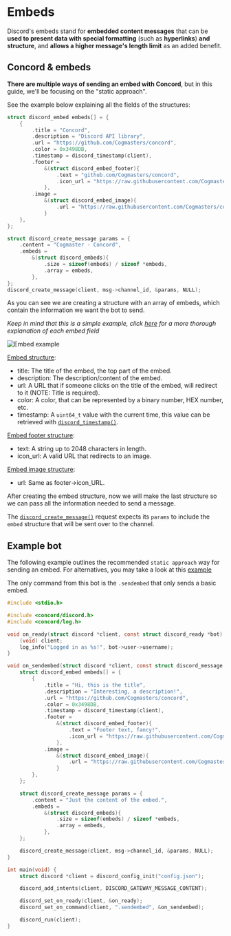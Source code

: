 # Embeds

Discord's embeds stand for **embedded content messages** that can be **used to present data with special formatting** (such as **hyperlinks**) **and structure**, and **allows a higher message's length limit** as an added benefit.

## Concord & embeds

**There are multiple ways of sending an embed with Concord**, but in this guide, we'll be focusing on the "static approach".

See the example below explaining all the fields of the structures:

```c
struct discord_embed embeds[] = {
    {
        .title = "Concord",
        .description = "Discord API library",
        .url = "https://github.com/Cogmasters/concord",
        .color = 0x3498DB,
        .timestamp = discord_timestamp(client),
        .footer =
            &(struct discord_embed_footer){
                .text = "github.com/Cogmasters/concord",
                .icon_url = "https://raw.githubusercontent.com/Cogmasters/concord/master/docs/static/concord-small.png",
            },
        .image =
            &(struct discord_embed_image){
                .url = "https://raw.githubusercontent.com/Cogmasters/concord/master/docs/static/social-preview.png",
            }
    },
};

struct discord_create_message params = {
    .content = "Cogmaster - Concord",
    .embeds =
        &(struct discord_embeds){
            .size = sizeof(embeds) / sizeof *embeds,
            .array = embeds,
        },
};
discord_create_message(client, msg->channel_id, &params, NULL);
```

As you can see we are creating a structure with an array of embeds, which contain the information we want the bot to send.

_Keep in mind that this is a simple example, click [here](https://discord.com/developers/docs/resources/channel#embed-object) for a more thorough explanation of each embed field_

![Embed example](screenshots/embeds/embeds_example.png "Embed example")

[Embed structure](https://discord.com/developers/docs/resources/channel#embed-object):

- title: The title of the embed, the top part of the embed.
- description: The description/content of the embed.
- url: A URL that if someone clicks on the title of the embed, will redirect to it (NOTE: Title is required).
- color: A color, that can be represented by a binary number, HEX number, etc.
- timestamp: A `uint64_t` value with the current time, this value can be retrieved with [`discord_timestamp()`](https://cogmasters.github.io/concord/group__DiscordClient.html#ga15a8fe1a6d3f30c18c6985b3afae11f5).

[Embed footer structure](https://discord.com/developers/docs/resources/channel#embed-object-embed-footer-structure):

- text: A string up to 2048 characters in length.
- icon_url: A valid URL that redirects to an image.

[Embed image structure](https://discord.com/developers/docs/resources/channel#embed-object-embed-image-structure):

- url: Same as footer->icon_URL.

After creating the embed structure, now we will make the last structure so we can pass all the information needed to send a message.

The [`discord_create_message()`](https://cogmasters.github.io/concord/structdiscord__create__message.html) request expects its `params` to include the `embed` structure that will be sent over to the channel.

## Example bot

The following example outlines the recommended `static approach` way for sending an embed. For alternatives, you may take a look at this [example](examples/embed.c)

The only command from this bot is the `.sendembed` that only sends a basic embed.

```c
#include <stdio.h>

#include <concord/discord.h>
#include <concord/log.h>

void on_ready(struct discord *client, const struct discord_ready *bot) {
    (void) client;
    log_info("Logged in as %s!", bot->user->username);
}

void on_sendembed(struct discord *client, const struct discord_message *msg) {
    struct discord_embed embeds[] = {
        {
            .title = "Hi, this is the title",
            .description = "Interesting, a description!",
            .url = "https://github.com/Cogmasters/concord",
            .color = 0x3498DB,
            .timestamp = discord_timestamp(client),
            .footer =
                &(struct discord_embed_footer){
                    .text = "Footer text, fancy!",
                    .icon_url = "https://raw.githubusercontent.com/Cogmasters/concord/master/docs/static/concord-small.png",
                },
            .image =
                &(struct discord_embed_image){
                    .url = "https://raw.githubusercontent.com/Cogmasters/concord/master/docs/static/social-preview.png",
                }
        },
    };

    struct discord_create_message params = {
        .content = "Just the content of the embed.",
        .embeds =
            &(struct discord_embeds){
                .size = sizeof(embeds) / sizeof *embeds,
                .array = embeds,
            },
    };

    discord_create_message(client, msg->channel_id, &params, NULL);
}

int main(void) {
    struct discord *client = discord_config_init("config.json");

    discord_add_intents(client, DISCORD_GATEWAY_MESSAGE_CONTENT);

    discord_set_on_ready(client, &on_ready);
    discord_set_on_command(client, ".sendembed", &on_sendembed);

    discord_run(client);
}
```
